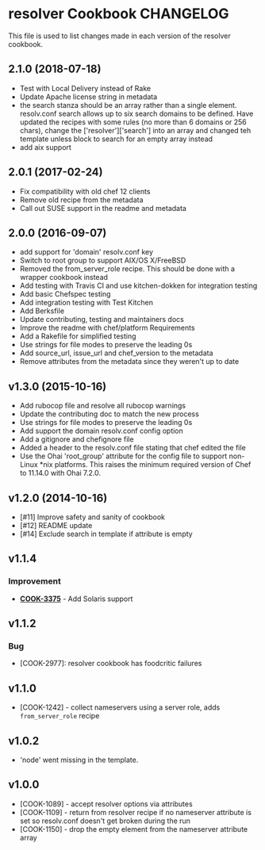 # resolver Cookbook CHANGELOG

This file is used to list changes made in each version of the resolver cookbook.

## 2.1.0 (2018-07-18)

- Test with Local Delivery instead of Rake
- Update Apache license string in metadata
- the search stanza should be an array rather than a single element.  resolv.conf search allows up to six search domains to be defined.  Have updated the recipes with some rules (no more than 6 domains or 256 chars), change the ['resolver']['search'] into an array and changed teh template unless block to search for an empty array instead
- add aix support

## 2.0.1 (2017-02-24)

- Fix compatibility with old chef 12 clients
- Remove old recipe from the metadata
- Call out SUSE support in the readme and metadata

## 2.0.0 (2016-09-07)

- add support for 'domain' resolv.conf key
- Switch to root group to support AIX/OS X/FreeBSD
- Removed the from_server_role recipe. This should be done with a wrapper cookbook instead
- Add testing with Travis CI and use kitchen-dokken for integration testing
- Add basic Chefspec testing
- Add integration testing with Test Kitchen
- Add Berksfile
- Update contributing, testing and maintainers docs
- Improve the readme with chef/platform Requirements
- Add a Rakefile for simplified testing
- Use strings for file modes to preserve the leading 0s
- Add source_url, issue_url and chef_version to the metadata
- Remove attributes from the metadata since they weren't up to date

## v1.3.0 (2015-10-16)

- Add rubocop file and resolve all rubocop warnings
- Update the contributing doc to match the new process
- Use strings for file modes to preserve the leading 0s
- Add support the domain resolv.conf config option
- Add a gitignore and chefignore file
- Added a header to the resolv.conf file stating that chef edited the file
- Use the Ohai 'root_group' attribute for the config file to support non-Linux *nix platforms. This raises the minimum required version of Chef to 11.14.0 with Ohai 7.2.0.

## v1.2.0 (2014-10-16)

- [#11] Improve safety and sanity of cookbook
- [#12] README update
- [#14] Exclude search in template if attribute is empty

## v1.1.4

### Improvement

- **[COOK-3375](https://tickets.chef.io/browse/COOK-3375)** - Add Solaris support

## v1.1.2

### Bug

- [COOK-2977]: resolver cookbook has foodcritic failures

## v1.1.0

- [COOK-1242] - collect nameservers using a server role, adds `from_server_role` recipe

## v1.0.2

- 'node' went missing in the template.

## v1.0.0

- [COOK-1089] - accept resolver options via attributes
- [COOK-1109] - return from resolver recipe if no nameserver attribute is set so resolv.conf doesn't get broken during the run
- [COOK-1150] - drop the empty element from the nameserver attribute array
